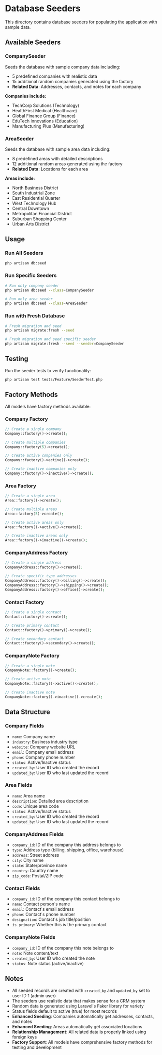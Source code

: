 # Database Seeders

This directory contains database seeders for populating the application with sample data.

## Available Seeders

### CompanySeeder

Seeds the database with sample company data including:

-   5 predefined companies with realistic data
-   15 additional random companies generated using the factory
-   **Related Data**: Addresses, contacts, and notes for each company

**Companies include:**

-   TechCorp Solutions (Technology)
-   HealthFirst Medical (Healthcare)
-   Global Finance Group (Finance)
-   EduTech Innovations (Education)
-   Manufacturing Plus (Manufacturing)

### AreaSeeder

Seeds the database with sample area data including:

-   8 predefined areas with detailed descriptions
-   12 additional random areas generated using the factory
-   **Related Data**: Locations for each area

**Areas include:**

-   North Business District
-   South Industrial Zone
-   East Residential Quarter
-   West Technology Hub
-   Central Downtown
-   Metropolitan Financial District
-   Suburban Shopping Center
-   Urban Arts District

## Usage

### Run All Seeders

```bash
php artisan db:seed
```

### Run Specific Seeders

```bash
# Run only company seeder
php artisan db:seed --class=CompanySeeder

# Run only area seeder
php artisan db:seed --class=AreaSeeder
```

### Run with Fresh Database

```bash
# Fresh migration and seed
php artisan migrate:fresh --seed

# Fresh migration and seed specific seeder
php artisan migrate:fresh --seed --seeder=CompanySeeder
```

## Testing

Run the seeder tests to verify functionality:

```bash
php artisan test tests/Feature/SeederTest.php
```

## Factory Methods

All models have factory methods available:

### Company Factory

```php
// Create a single company
Company::factory()->create();

// Create multiple companies
Company::factory(5)->create();

// Create active companies only
Company::factory()->active()->create();

// Create inactive companies only
Company::factory()->inactive()->create();
```

### Area Factory

```php
// Create a single area
Area::factory()->create();

// Create multiple areas
Area::factory(5)->create();

// Create active areas only
Area::factory()->active()->create();

// Create inactive areas only
Area::factory()->inactive()->create();
```

### CompanyAddress Factory

```php
// Create a single address
CompanyAddress::factory()->create();

// Create specific type addresses
CompanyAddress::factory()->billing()->create();
CompanyAddress::factory()->shipping()->create();
CompanyAddress::factory()->office()->create();
```

### Contact Factory

```php
// Create a single contact
Contact::factory()->create();

// Create primary contact
Contact::factory()->primary()->create();

// Create secondary contact
Contact::factory()->secondary()->create();
```

### CompanyNote Factory

```php
// Create a single note
CompanyNote::factory()->create();

// Create active note
CompanyNote::factory()->active()->create();

// Create inactive note
CompanyNote::factory()->inactive()->create();
```

## Data Structure

### Company Fields

-   `name`: Company name
-   `industry`: Business industry type
-   `website`: Company website URL
-   `email`: Company email address
-   `phone`: Company phone number
-   `status`: Active/Inactive status
-   `created_by`: User ID who created the record
-   `updated_by`: User ID who last updated the record

### Area Fields

-   `name`: Area name
-   `description`: Detailed area description
-   `code`: Unique area code
-   `status`: Active/Inactive status
-   `created_by`: User ID who created the record
-   `updated_by`: User ID who last updated the record

### CompanyAddress Fields

-   `company_id`: ID of the company this address belongs to
-   `type`: Address type (billing, shipping, office, warehouse)
-   `address`: Street address
-   `city`: City name
-   `state`: State/province name
-   `country`: Country name
-   `zip_code`: Postal/ZIP code

### Contact Fields

-   `company_id`: ID of the company this contact belongs to
-   `name`: Contact person's name
-   `email`: Contact's email address
-   `phone`: Contact's phone number
-   `designation`: Contact's job title/position
-   `is_primary`: Whether this is the primary contact

### CompanyNote Fields

-   `company_id`: ID of the company this note belongs to
-   `note`: Note content/text
-   `created_by`: User ID who created the note
-   `status`: Note status (active/inactive)

## Notes

-   All seeded records are created with `created_by` and `updated_by` set to user ID 1 (admin user)
-   The seeders use realistic data that makes sense for a CRM system
-   Random data is generated using Laravel's Faker library for variety
-   Status fields default to active (true) for most records
-   **Enhanced Seeding**: Companies automatically get addresses, contacts, and notes
-   **Enhanced Seeding**: Areas automatically get associated locations
-   **Relationship Management**: All related data is properly linked using foreign keys
-   **Factory Support**: All models have comprehensive factory methods for testing and development
